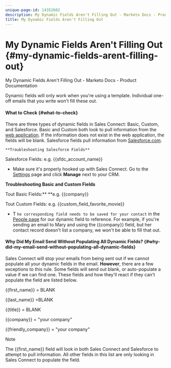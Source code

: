 ```yaml
---
unique-page-id: 14352602
description: My Dynamic Fields Aren't Filling Out - Marketo Docs - Product Documentation
title: My Dynamic Fields Aren't Filling Out
---
```


# My Dynamic Fields Aren't Filling Out {#my-dynamic-fields-arent-filling-out}

My Dynamic Fields Aren't Filling Out - Marketo Docs - Product Documentation

Dynamic fields will only work when you're using a template. Individual one-off emails that you write won't fill these out.

#### What to Check {#what-to-check}

There are three types of dynamic fields in Sales Connect: Basic, Custom, and Salesforce. Basic and Custom both look to pull information from the [web application](http://toutapp.com/login). If the information does not exist in the web application, the fields will be blank. Salesforce fields pull information from [Salesforce.com](http://salesforce.com).

`**Troubleshooting Salesforce Fields**`

Salesforce Fields: e.g. {{sfdc_account_name}}

* Make sure it's properly hooked up with Sales Connect. Go to the [Settings](http://toutapp.com/next#settings) page and click **Manage** next to your CRM.

**Troubleshooting Basic and Custom Fields**

Tout Basic Fields:** **e.g. {{company}}

Tout Custom Fields: e.g. {{custom_field_favorite_movie}}

* T `he corresponding field needs to be saved for your contact` in the [People page](http://toutapp.com/next#relationships) for our dynamic field to reference. For example, if you're sending an email to Mary and using the {{company}} field, but her contact record doesn't list a company, we won't be able to fill that out.

#### Why Did My Email Send Without Populating All Dynamic Fields? {#why-did-my-email-send-without-populating-all-dynamic-fields}

Sales Connect will stop your emails from being sent out if we cannot populate all your dynamic fields in the email. **However**, there are a few exceptions to this rule. Some fields will send out blank, or auto-populate a value if we can find one. These fields and how they'll react if they can't populate the field are listed below.

{{first_name}} = BLANK

{{last_name}} =BLANK

{{title}} = BLANK

{{company}} = "your company"

{{friendly_company}} = "your company"

>[!NOTE]
>
>The {{first_name}} field will look in both Sales Connect and Salesforce to attempt to pull information. All other fields in this list are only looking in Sales Connect to populate the field.

